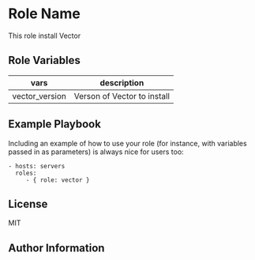 Role Name
=========

This role install Vector


Role Variables
--------------

| vars | description |
|------|----------------|
| vector_version | Verson of Vector to install |


Example Playbook
----------------

Including an example of how to use your role (for instance, with variables passed in as parameters) is always nice for users too:

    - hosts: servers
      roles:
         - { role: vector }

License
-------

MIT

Author Information
------------------

